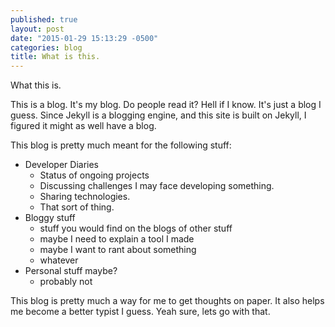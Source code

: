 ```yaml
---
published: true
layout: post
date: "2015-01-29 15:13:29 -0500"
categories: blog
title: What is this.
---
```


What this is.

This is a blog. It's my blog. Do people read it? Hell if I know. It's just a blog I guess. Since Jekyll is a blogging engine, and this site is built on Jekyll, I figured it might as well have a blog. 

This blog is pretty much meant for the following stuff:
- Developer Diaries
	- Status of ongoing projects
    - Discussing challenges I may face developing something.
    - Sharing technologies.
    - That sort of thing.
- Bloggy stuff
	- stuff you would find on the blogs of other stuff
    - maybe I need to explain a tool I made
    - maybe I want to rant about something
    - whatever
- Personal stuff maybe?
	- probably not
    
    
This blog is pretty much a way for me to get thoughts on paper. It also helps me become a better typist I guess. Yeah sure, lets go with that.
